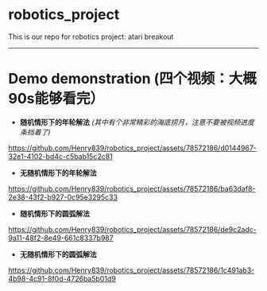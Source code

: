 # robotics_project
This is our repo for robotics project: atari breakout

---
# Demo demonstration (四个视频：大概90s能够看完）
* **随机情形下的年轮解法** *(其中有个非常精彩的海底捞月，注意不要被视频进度条挡着了)*
  
https://github.com/Henry839/robotics_project/assets/78572186/d0144967-32e1-4102-bd4c-c5bab15c2c81


* **无随机情形下的年轮解法**

https://github.com/Henry839/robotics_project/assets/78572186/ba63daf8-2e38-43f2-b927-0c95e3295c33


* **随机情形下的圆弧解法**

https://github.com/Henry839/robotics_project/assets/78572186/de9c2adc-9a11-48f2-8e49-661c8337b987


* **无随机情形下的圆弧解法**


https://github.com/Henry839/robotics_project/assets/78572186/1c491ab3-4b98-4c91-8f0d-4726ba5b01d9

